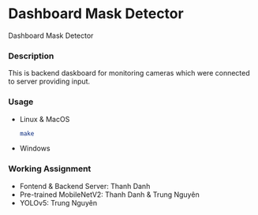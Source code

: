 # Dashboard Mask Detector
Dashboard Mask Detector


### Description
This is backend daskboard for monitoring cameras
which were connected to server providing input.



### Usage
- Linux & MacOS
  ```sh
  make
  ```

- Windows

### Working Assignment
- Fontend & Backend Server: Thanh Danh
- Pre-trained MobileNetV2: Thanh Danh & Trung Nguyên
- YOLOv5: Trung Nguyên
